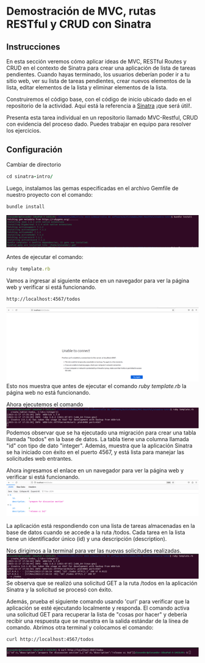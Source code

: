 # Demostración de MVC, rutas RESTful y CRUD con Sinatra
## Instrucciones
En esta sección veremos cómo aplicar ideas de MVC, RESTful Routes y CRUD en el contexto de Sinatra para crear una aplicación de lista de tareas pendientes. Cuando hayas terminado, los usuarios deberían poder ir a tu sitio web, ver su lista de tareas pendientes, crear nuevos elementos de la lista, editar elementos de la lista y eliminar elementos de la lista.

Construiremos el código base, con el código de inicio ubicado dado en el repositorio de la actividad. Aquí está la referencia a [Sinatra](https://sinatrarb.com/intro.html) ¡que será útil!.

Presenta esta tarea individual en un repositorio llamado MVC-Restful, CRUD con evidencia del proceso dado. Puedes trabajar en equipo para resolver los ejercicios.

## Configuración
Cambiar de directorio
``` ruby
cd sinatra-intro/
```
Luego, instalamos las gemas especificadas en el archivo Gemfile de nuestro proyecto con el comando:
``` ruby
bundle install
```
![BundleInstall](Image/BundleInstall.png)

Antes de ejecutar el comando: 
``` ruby
ruby template.rb
```
Vamos a ingresar al siguiente enlace en un navegador para ver la página web y verificar si está funcionando.
```
http://localhost:4567/todos
```
![UnableToConnect](Image/UnableToConnect.png)
Esto nos muestra que antes de ejecutar el comando _ruby template.rb_ la página web no está funcionando.

Ahora ejecutemos el comando 
![RubyTemplate](Image/RubyTemplate.png)
Podemos observar que se ha ejecutado una migración para crear una tabla llamada "todos" en la base de datos. La tabla tiene una columna llamada "id" con tipo de dato "integer". Además, muestra que la aplicación Sinatra se ha iniciado con éxito en el puerto 4567, y está lista para manejar las solicitudes web entrantes.

Ahora ingresamos el enlace en un navegador para ver la página web y verificar si está funcionando.
![AbleToConnect](Image/AbleToConnect.png)

La aplicación está respondiendo con una lista de tareas almacenadas en la base de datos cuando se accede a la ruta /todos. Cada tarea en la lista tiene un identificador único (id) y una descripción (description).

Nos dirigimos a la terminal para ver las nuevas solicitudes realizadas. 
![RubyTemplateGET](Image/RubyTemplateGET.png)
Se observa que se realizó una solicitud GET a la ruta /todos en la aplicación Sinatra y la solicitud se procesó con éxito.

Además, prueba el siguiente comando usando 'curl' para verificar que la aplicación se esté ejecutando localmente y responda. El comando activa una solicitud GET para recuperar la lista de "cosas por hacer" y debería recibir una respuesta que se muestra en la salida estándar de la línea de comando. Abrimos otra terminal y colocamos el comando:
```
curl http://localhost:4567/todos
```
![ComandoCurl](Image/ComandoCurl.png)
